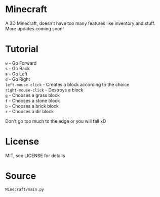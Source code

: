 # Minecraft
A 3D Minecraft, doesn't have too many features like inventory and stuff. More updates coming soon!

# Tutorial

`w` - Go Forward\
`s` - Go Back\
`a` - Go Left\
`d` - Go Right\
`left-mouse-click` - Creates a block according to the choice\
`right-mouse-click` - Destroys a block\
`g` - Chooses a grass block\
`f` - Chooses a stone block\
`b` - Chooses a brick block\
`r` - Chooses a dir block

Don't go too much to the edge or you will fall xD

# License

MIT, see LICENSE for details

# Source

`Minecraft/main.py`
